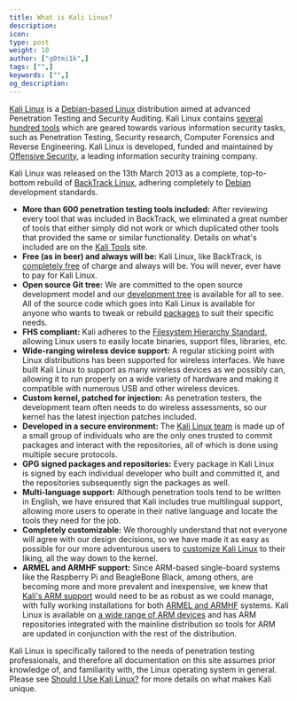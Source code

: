 ```yaml
---
title: What is Kali Linux?
description:
icon:
type: post
weight: 10
author: ["g0tmi1k",]
tags: ["",]
keywords: ["",]
og_description:
---
```


[Kali Linux](https://www.kali.org/) is a [Debian-based Linux](/docs/policy/kali-linux-relationship-with-debian/) distribution aimed at advanced Penetration Testing and Security Auditing. Kali Linux contains [several hundred tools](/docs/policy/penetration-testing-tools-policy/) which are geared towards various information security tasks, such as Penetration Testing, Security research, Computer Forensics and Reverse Engineering. Kali Linux is developed, funded and maintained by [Offensive Security](https://www.offensive-security.com/), a leading information security training company.

Kali Linux was released on the 13th March 2013 as a complete, top-to-bottom rebuild of [BackTrack Linux](https://www.backtrack-linux.org/), adhering completely to [Debian](http://www.debian.org/) development standards.

- **More than 600 penetration testing tools included:** After reviewing every tool that was included in BackTrack, we eliminated a great number of tools that either simply did not work or which duplicated other tools that provided the same or similar functionality. Details on what's included are on the [Kali Tools](https://tools.kali.org/) site.
- **Free (as in beer) and always will be:** Kali Linux, like BackTrack, is [completely free](/docs/policy/kali-linux-open-source-policy/) of charge and always will be. You will never, ever have to pay for Kali Linux.
- **Open source Git tree:** We are committed to the open source development model and our [development tree](https://gitlab.com/kalilinux/) is available for all to see. All of the source code which goes into Kali Linux is available for anyone who wants to tweak or rebuild [packages](http://pkg.kali.org/) to suit their specific needs.
- **FHS compliant:** Kali adheres to the [Filesystem Hierarchy Standard](http://www.pathname.com/fhs/), allowing Linux users to easily locate binaries, support files, libraries, etc.
- **Wide-ranging wireless device support:** A regular sticking point with Linux distributions has been supported for wireless interfaces. We have built Kali Linux to support as many wireless devices as we possibly can, allowing it to run properly on a wide variety of hardware and making it compatible with numerous USB and other wireless devices.
- **Custom kernel, patched for injection:** As penetration testers, the development team often needs to do wireless assessments, so our kernel has the latest injection patches included.
- **Developed in a secure environment:** The [Kali Linux team](https://www.kali.org/about-us/) is made up of a small group of individuals who are the only ones trusted to commit packages and interact with the repositories, all of which is done using multiple secure protocols.
- **GPG signed packages and repositories:** Every package in Kali Linux is signed by each individual developer who built and committed it, and the repositories subsequently sign the packages as well.
- **Multi-language support:** Although penetration tools tend to be written in English, we have ensured that Kali includes true multilingual support, allowing more users to operate in their native language and locate the tools they need for the job.
- **Completely customizable:** We thoroughly understand that not everyone will agree with our design decisions, so we have made it as easy as possible for our more adventurous users to [customize Kali Linux](/docs/development/live-build-a-custom-kali-iso/) to their liking, all the way down to the kernel.
- **ARMEL and ARMHF support:** Since ARM-based single-board systems like the Raspberry Pi and BeagleBone Black, among others, are becoming more and more prevalent and inexpensive, we knew that [Kali's ARM support](/docs/introduction/kali-on-arm-a-bit-of-history/) would need to be as robust as we could manage, with fully working installations for both [ARMEL and ARMHF](http://en.wikipedia.org/wiki/ARM_architecture) systems. Kali Linux is available on [a wide range of ARM devices](/docs/arm/) and has ARM repositories integrated with the mainline distribution so tools for ARM are updated in conjunction with the rest of the distribution.

Kali Linux is specifically tailored to the needs of penetration testing professionals, and therefore all documentation on this site assumes prior knowledge of, and familiarity with, the Linux operating system in general. Please see [Should I Use Kali Linux?](/docs/introduction/should-i-use-kali-linux/) for more details on what makes Kali unique.
